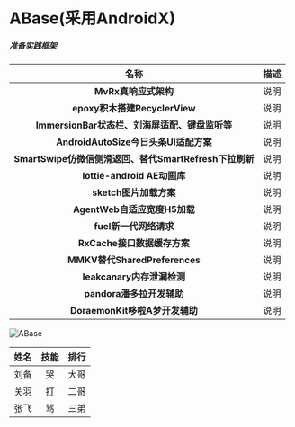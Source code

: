 # ABase(采用AndroidX)
##### 准备实践框架
  
名称|描述
:-:|:-:
**MvRx真响应式架构**|说明
**epoxy积木搭建RecyclerView**|说明
**ImmersionBar状态栏、刘海屏适配、键盘监听等**|说明 
**AndroidAutoSize今日头条UI适配方案**|说明
**SmartSwipe仿微信侧滑返回、替代SmartRefresh下拉刷新**|说明
**lottie-android AE动画库**|说明
**sketch图片加载方案**|说明
**AgentWeb自适应宽度H5加载**|说明
**fuel新一代网络请求**|说明
**RxCache接口数据缓存方案**|说明
**MMKV替代SharedPreferences**|说明
**leakcanary内存泄漏检测**|说明
**pandora潘多拉开发辅助**|说明
**DoraemonKit哆啦A梦开发辅助**|说明
  
![ABase](https://github.com/caiyoufei/ABase/blob/master/ABase.jpg)


姓名|技能|排行
--|:--:|--:
刘备|哭|大哥
关羽|打|二哥
张飞|骂|三弟
